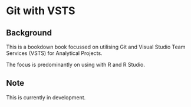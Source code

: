 # Git with VSTS

## Background

This is a bookdown book focussed on utilising Git and Visual Studio Team Services (VSTS) for Analytical Projects. 

The focus is predominantly on using with R and R Studio.

## Note

This is currently in development.